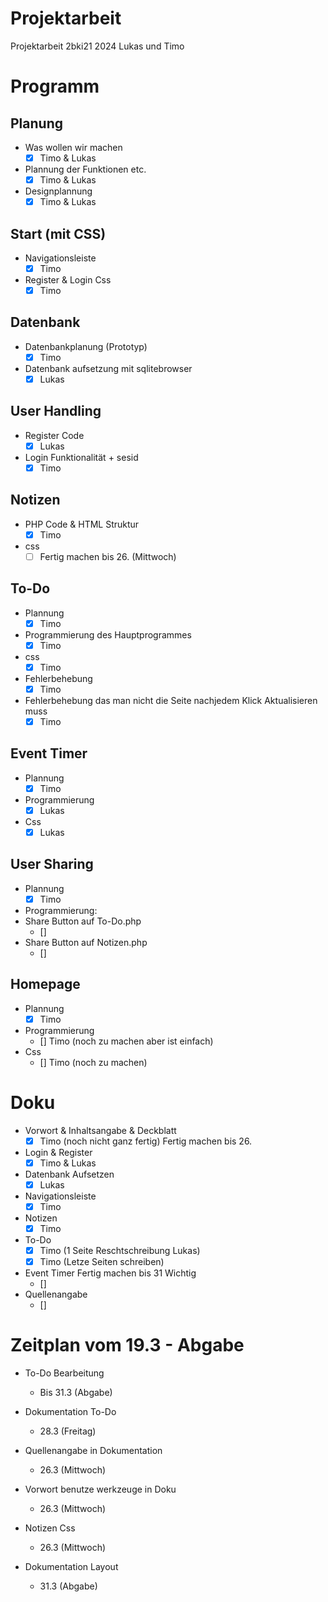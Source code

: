 # Projektarbeit
Projektarbeit 2bki21 2024 Lukas und Timo

# Programm
## Planung
- Was wollen wir machen
    - [x] Timo & Lukas
- Plannung der Funktionen etc.
    - [x] Timo & Lukas
- Designplannung
    - [x] Timo & Lukas

## Start (mit CSS)
- Navigationsleiste
    - [x] Timo
- Register & Login Css
    - [x] Timo

## Datenbank
- Datenbankplanung (Prototyp)
    - [x] Timo
- Datenbank aufsetzung mit sqlitebrowser
    - [x] Lukas

## User Handling
- Register Code
    - [x] Lukas
- Login Funktionalität + sesid
    - [x] Timo

## Notizen
- PHP Code & HTML Struktur
    - [x] Timo
- css
    - [ ] Fertig machen bis 26. (Mittwoch)

## To-Do
- Plannung
    - [x] Timo
- Programmierung des Hauptprogrammes
    - [x] Timo
- css
    - [x] Timo
- Fehlerbehebung 
    - [x] Timo
- Fehlerbehebung das man nicht die Seite nachjedem Klick Aktualisieren muss
    - [x] Timo

## Event Timer
- Plannung
    - [x] Timo
- Programmierung
    - [x] Lukas
- Css
    - [x] Lukas

## User Sharing
- Plannung
    - [x] Timo
- Programmierung:
- Share Button auf To-Do.php 
    - []
- Share Button auf Notizen.php
    - []

## Homepage
- Plannung
    - [x] Timo
- Programmierung
    - [] Timo (noch zu machen aber ist einfach)
- Css
    - [] Timo (noch zu machen)


# Doku
- Vorwort & Inhaltsangabe & Deckblatt
    - [x] Timo (noch nicht ganz fertig) Fertig machen bis 26.
- Login & Register
    - [x] Timo & Lukas
- Datenbank Aufsetzen
    - [x] Lukas
- Navigationsleiste
    - [x] Timo
- Notizen 
    - [x] Timo
- To-Do
    - [x] Timo (1 Seite Reschtschreibung Lukas)
    - [x] Timo (Letze Seiten schreiben)
- Event Timer Fertig machen bis 31 Wichtig
    - [] 
- Quellenangabe
    - []


 # Zeitplan vom 19.3 - Abgabe
 - To-Do Bearbeitung
     - Bis 31.3 (Abgabe)
 - Dokumentation To-Do
     - 28.3 (Freitag)
 - Quellenangabe in Dokumentation
     - 26.3 (Mittwoch)
 - Vorwort benutze werkzeuge in Doku
     - 26.3 (Mittwoch)
 - Notizen Css
     - 26.3 (Mittwoch)
 
 - Dokumentation Layout
     - 31.3 (Abgabe)